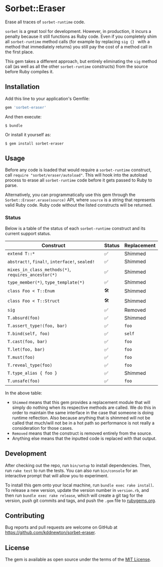 # Sorbet::Eraser

Erase all traces of `sorbet-runtime` code.

`sorbet` is a great tool for development. However, in production, it incurs a penalty because it still functions as Ruby code. Even if you completely shim all `sorbet-runtime` method calls (for example by replacing `sig {} ` with a method that immediately returns) you still pay the cost of a method call in the first place.

This gem takes a different approach, but entirely eliminating the `sig` method call (as well as all the other `sorbet-runtime` constructs) from the source before Ruby compiles it.

## Installation

Add this line to your application's Gemfile:

```ruby
gem 'sorbet-eraser'
```

And then execute:

    $ bundle

Or install it yourself as:

    $ gem install sorbet-eraser

## Usage

Before any code is loaded that would require a `sorbet-runtime` construct, call `require "sorbet/eraser/autoload"`. This will hook into the autoload process to erase all `sorbet-runtime` code before it gets passed to Ruby to parse.

Alternatively, you can programmatically use this gem through the `Sorbet::Eraser.erase(source)` API, where `source` is a string that represents valid Ruby code. Ruby code without the listed constructs will be returned.

### Status

Below is a table of the status of each `sorbet-runtime` construct and its current support status.

| Construct                                           | Status | Replacement |
| --------------------------------------------------- | ------ | ----------- |
| `extend T::*`                                       | ✅     | Shimmed     |
| `abstract!`, `final!`, `interface!`, `sealed!`      | ✅     | Shimmed     |
| `mixes_in_class_methods(*)`, `requires_ancestor(*)` | ✅     | Shimmed     |
| `type_member(*)`, `type_template(*)`                | ✅     | Shimmed     |
| `class Foo < T::Enum`                               | 🛠     | Shimmed     |
| `class Foo < T::Struct`                             | 🛠     | Shimmed     |
| `sig`                                               | ✅     | Removed     |
| `T.absurd(foo)`                                     | ✅     | Shimmed     |
| `T.assert_type!(foo, bar)`                          | ✅     | `foo`       |
| `T.bind(self, foo)`                                 | ✅     | `self`      |
| `T.cast(foo, bar)`                                  | ✅     | `foo`       |
| `T.let(foo, bar)`                                   | ✅     | `foo`       |
| `T.must(foo)`                                       | ✅     | `foo`       |
| `T.reveal_type(foo)`                                | ✅     | `foo`       |
| `T.type_alias { foo }`                              | ✅     | Shimmed     |
| `T.unsafe(foo)`                                     | ✅     | `foo`       |

In the above table:

* `Shimmed` means that this gem provides a replacement module that will simply do nothing when its respective methods are called. We do this in order to maintain the same interface in the case that someone is doing runtime reflection. Also because anything that is shimmed will not be called that much/will not be in a hot path so performance is not really a consideration for those cases.
* `Removed` means that the construct is removed entirely from the source.
* Anything else means that the inputted code is replaced with that output.

## Development

After checking out the repo, run `bin/setup` to install dependencies. Then, run `rake test` to run the tests. You can also run `bin/console` for an interactive prompt that will allow you to experiment.

To install this gem onto your local machine, run `bundle exec rake install`. To release a new version, update the version number in `version.rb`, and then run `bundle exec rake release`, which will create a git tag for the version, push git commits and tags, and push the `.gem` file to [rubygems.org](https://rubygems.org).

## Contributing

Bug reports and pull requests are welcome on GitHub at https://github.com/kddnewton/sorbet-eraser.

## License

The gem is available as open source under the terms of the [MIT License](https://opensource.org/licenses/MIT).
